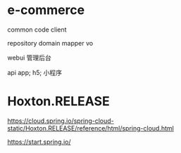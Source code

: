 # e-commerce

common
    code
    client
    
repository
    domain
    mapper
    vo

webui
    管理后台
    
api
    app; h5; 小程序
    


# Hoxton.RELEASE
https://cloud.spring.io/spring-cloud-static/Hoxton.RELEASE/reference/html/spring-cloud.html


https://start.spring.io/